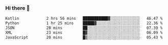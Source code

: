 ### Hi there 👋

<!--START_SECTION:waka-->

```txt
Kotlin            2 hrs 56 mins   ███████████▓░░░░░░░░░░░░░   46.47 %
Python            1 hr 25 mins    █████▓░░░░░░░░░░░░░░░░░░░   22.36 %
JSON              28 mins         ██░░░░░░░░░░░░░░░░░░░░░░░   07.39 %
XML               23 mins         █▓░░░░░░░░░░░░░░░░░░░░░░░   06.09 %
JavaScript        20 mins         █▒░░░░░░░░░░░░░░░░░░░░░░░   05.43 %
```

<!--END_SECTION:waka-->


<!--
**AnkelMauCastillo/AnkelMauCastillo** is a ✨ _special_ ✨ repository because its `README.md` (this file) appears on your GitHub profile.

Here are some ideas to get you started:

- 🔭 I’m currently working on ...
- 🌱 I’m currently learning ...
- 👯 I’m looking to collaborate on ...
- 🤔 I’m looking for help with ...
- 💬 Ask me about ...
- 📫 How to reach me: ...
- 😄 Pronouns: ...
- ⚡ Fun fact: ...
-->
